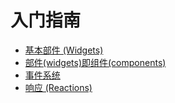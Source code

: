 
# 入门指南

* [基本部件 (Widgets)](/zh-cn/Guide/g1_Widgets_basics)
* [部件(widgets)即组件(components)](/zh-cn/Guide/g2_Widgets_are_components)
* [事件系统](/zh-cn/Guide/g3_The_event_system)
* [响应 (Reactions)](/zh-cn/Guide/g4_Reactions)